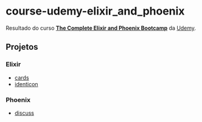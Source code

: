 # course-udemy-elixir_and_phoenix

Resultado do curso **[The Complete Elixir and Phoenix Bootcamp](https://www.udemy.com/the-complete-elixir-and-phoenix-bootcamp-and-tutorial)** da [Udemy](https://www.udemy.com/).

## Projetos

### Elixir

- [cards](/raulpe7eira/course-udemy-elixir_and_phoenix/tree/master/cards)
- [identicon](/raulpe7eira/course-udemy-elixir_and_phoenix/tree/master/identicon)

### Phoenix

- [discuss](/raulpe7eira/course-udemy-elixir_and_phoenix/tree/master/discuss)
